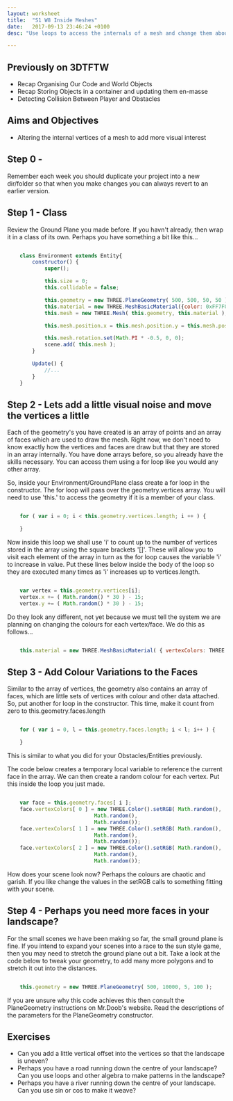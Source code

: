 ```yaml
---
layout: worksheet
title:  "S1 W8 Inside Meshes"
date:   2017-09-13 23:46:24 +0100
desc: "Use loops to access the internals of a mesh and change them about"

---
```


## Previously on 3DTFTW
- Recap Organising Our Code and World Objects
- Recap Storing Objects in a container and updating them en-masse
- Detecting Collision Between Player and Obstacles

## Aims and Objectives
- Altering the internal vertices of a mesh to add more visual interest

## Step 0 -
Remember each week you should duplicate your project into a new dir/folder so that when you make changes you can always revert to an earlier version.

## Step 1 - Class
Review the Ground Plane you made before. If you havn't already, then wrap it in a class of its own.
Perhaps you have something a bit like this...

~~~ javascript

	class Environment extends Entity{
		constructor() {
			super();

			this.size = 0;
			this.collidable = false;

			this.geometry = new THREE.PlaneGeometry( 500, 500, 50, 50 );
			this.material = new THREE.MeshBasicMaterial({color: 0xFF7F00});
			this.mesh = new THREE.Mesh( this.geometry, this.material );

			this.mesh.position.x = this.mesh.position.y = this.mesh.position.z = 0;

	        this.mesh.rotation.set(Math.PI * -0.5, 0, 0);
			scene.add( this.mesh );
		}

	    Update() {
			//...
	    }
	}

~~~

## Step 2 - Lets add a little visual noise and move the vertices a little

Each of the geometry's you have created is an array of points and an array of faces which are used to draw the mesh. Right now, we don't need to know exactly how the vertices and faces are draw but that they are stored in an array internally.  You have done arrays before, so you already have the skills necessary. You can access them using a for loop like you would any other array.

So, inside your Environment/GroundPlane class create a for loop in the constructor. The for loop will pass over the geometry.vertices array. You will need to use 'this.' to access the geometry if it is a member of your class.

~~~ javascript

	for ( var i = 0; i < this.geometry.vertices.length; i ++ ) {

	}

~~~~

Now inside this loop we shall use 'i' to count up to the number of vertices stored in the array using the square brackets '[]'. These will allow you to visit each element of the array in turn as the for loop causes the variable 'i' to increase in value. Put these lines below inside the body of the loop so they are executed many times as 'i' increases up to vertices.length.

~~~ javascript

	var vertex = this.geometry.vertices[i];
	vertex.x += ( Math.random() * 30 ) - 15;
	vertex.y += ( Math.random() * 30 ) - 15;

~~~~

Do they look any different, not yet because we must tell the system we are planning on changing the colours for each vertex/face. We do this as follows...


~~~ javascript

	this.material = new THREE.MeshBasicMaterial( { vertexColors: THREE.VertexColors } );

~~~

## Step 3 - Add Colour Variations to the Faces

Similar to the array of vertices, the geometry also contains an array of faces, which are little sets of vertices with colour and other data attached.
So, put another for loop in the constructor. This time, make it count from zero to this.geometry.faces.length

~~~ javascript

	for ( var i = 0, l = this.geometry.faces.length; i < l; i++ ) {

	}

~~~

This is similar to what you did for your Obstacles/Entities previously.

The code below creates a temporary local variable to reference the current face in the array. We can then create a random colour for each vertex. Put this inside the loop you just made.

~~~ javascript

	var face = this.geometry.faces[ i ];
	face.vertexColors[ 0 ] = new THREE.Color().setRGB( Math.random(),
							Math.random(),
							Math.random());
	face.vertexColors[ 1 ] = new THREE.Color().setRGB( Math.random(),
							Math.random(),
							Math.random());
	face.vertexColors[ 2 ] = new THREE.Color().setRGB( Math.random(),
							Math.random(),
							Math.random());

~~~

How does your scene look now? Perhaps the colours are chaotic and garish. If you like change the values in the setRGB calls to something fitting with your scene.

## Step 4 - Perhaps you need more faces in your landscape?

For the small scenes we have been making so far, the small ground plane is fine. If you intend to expand your scenes into a race to the sun style game, then you may need to stretch the ground plane out a bit. Take a look at the code below to tweak your geometry, to add many more polygons and to stretch it out into the distances.

~~~ javascript

    this.geometry = new THREE.PlaneGeometry( 500, 10000, 5, 100 );

~~~

If you are unsure why this code achieves this then consult the PlaneGeometry instructions on Mr.Doob's website. Read the descriptions of the parameters for the PlaneGeometry constructor.


## Exercises

- Can you add a little vertical offset into the vertices so that the landscape is uneven?
- Perhaps you have a road running down the centre of your landscape? Can you use loops and other algebra to make patterns in the landscape?
- Perhaps you have a river running down the centre of your landscape. Can you use sin or cos to make it weave?
